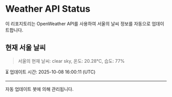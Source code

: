 
# Weather API Status

이 리포지토리는 OpenWeather API를 사용하여 서울의 날씨 정보를 자동으로 업데이트합니다.

## 현재 서울 날씨
> 서울의 현재 날씨: clear sky, 온도: 20.28°C, 습도: 77%

⏳ 업데이트 시간: 2025-10-08 16:00:11 (UTC)

---
자동 업데이트 봇에 의해 관리됩니다.
